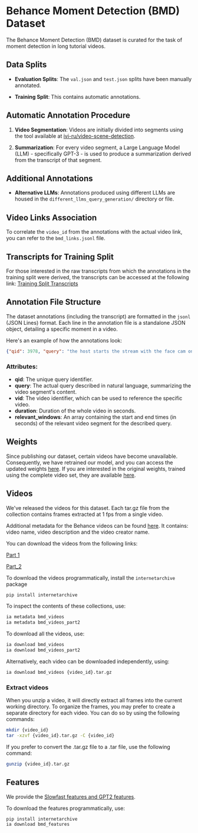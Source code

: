 # Behance Moment Detection (BMD) Dataset

The Behance Moment Detection (BMD) dataset is curated for the task of moment detection in long tutorial videos.

## Data Splits

- **Evaluation Splits**: The `val.json` and `test.json` splits have been manually annotated.
  
- **Training Split**: This contains automatic annotations.

## Automatic Annotation Procedure

1. **Video Segmentation**: Videos are initially divided into segments using the tool available at [ivi-ru/video-scene-detection](https://github.com/ivi-ru/video-scene-detection).
   
2. **Summarization**: For every video segment, a Large Language Model (LLM) - specifically GPT-3 - is used to produce a summarization derived from the transcript of that segment.

## Additional Annotations

- **Alternative LLMs**: Annotations produced using different LLMs are housed in the `different_llms_query_generation/` directory or file.

## Video Links Association

To correlate the `video_id` from the annotations with the actual video link, you can refer to the `bmd_links.jsonl` file.

## Transcripts for Training Split

For those interested in the raw transcripts from which the annotations in the training split were derived, the transcripts can be accessed at the following link:
[Training Split Transcripts](https://archive.org/download/bmd_weights/transcripts_bmd.jsonl)

## Annotation File Structure

The dataset annotations (including the transcript) are formatted in the `jsonl` (JSON Lines) format. Each line in the annotation file is a standalone JSON object, detailing a specific moment in a video.

Here's an example of how the annotations look:

```json
{"qid": 3978, "query": "the host starts the stream with the face cam on and greets the viewers. and talks about the random topics and shares the screen with a car image on the canvas. and sets off to get started with the sketch.", "vid": "06175b95-ae49-4ae8-9b6e-532d2e2f8789", "relevant_windows": [[0, 657]]}
```

### Attributes:

- **qid**: The unique query identifier.
- **query**: The actual query described in natural language, summarizing the video segment's content.
- **vid**: The video identifier, which can be used to reference the specific video.
- **duration**: Duration of the whole video in seconds.
- **relevant_windows**: An array containing the start and end times (in seconds) of the relevant video segment for the described query.

## Weights

Since publishing our dataset, certain videos have become unavailable. Consequently, we have retrained our model, and you can access the updated weights [here](https://archive.org/download/bmd_weights/bmd_recent.tar.gz). If you are interested in the original weights, trained using the complete video set, they are available [here](https://archive.org/download/bmd_weights/weights_original.tar.gz).

## Videos

We've released the videos for this dataset. Each tar.gz file from the collection contains frames extracted at 1 fps from a single video.

Additional metadata for the Behance videos can be found [here](https://archive.org/download/bmd_weights/behance_videos_metadata.tar.gz). It contains: video name, video description and the video creator name.

You can download the videos from the following links: 

[Part 1](https://archive.org/details/bmd_videos)

[Part_2](https://archive.org/details/bmd_videos_part2)

To download the videos programmatically, install the ```internetarchive``` package

```bash
pip install internetarchive
```

To inspect the contents of these collections, use:

```bash
ia metadata bmd_videos
ia metadata bmd_videos_part2
```

To download all the videos, use:

```bash
ia download bmd_videos
ia download bmd_videos_part2
```

Alternatively, each video can be downloaded independently, using:

```bash
ia download bmd_videos {video_id}.tar.gz
```

### Extract videos
When you unzip a video, it will directly extract all frames into the current working directory. To organize the frames, you may prefer to create a separate directory for each video. You can do so by using the following commands:
```bash
mkdir {video_id}
tar -xzvf {video_id}.tar.gz -C {video_id}
```

If you prefer to convert the .tar.gz file to a .tar file, use the following command:

```bash
gunzip {video_id}.tar.gz
```

## Features

We provide the [Slowfast features and GPT2 features](https://archive.org/details/bmd_features). 

To download the features programmatically, use:

```bash
pip install internetarchive
ia download bmd_features
```


